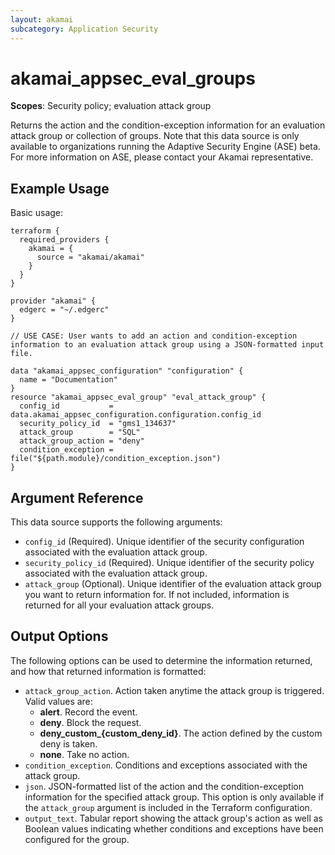 ```yaml
---
layout: akamai
subcategory: Application Security
---
```


# akamai_appsec_eval_groups

**Scopes**: Security policy; evaluation attack group

Returns the action and the condition-exception information for an evaluation attack group or collection of groups. Note that this data source is only available to organizations running the Adaptive Security Engine (ASE) beta. For more information on ASE, please contact your Akamai representative.

## Example Usage

Basic usage:

```
terraform {
  required_providers {
    akamai = {
      source = "akamai/akamai"
    }
  }
}

provider "akamai" {
  edgerc = "~/.edgerc"
}

// USE CASE: User wants to add an action and condition-exception information to an evaluation attack group using a JSON-formatted input file.

data "akamai_appsec_configuration" "configuration" {
  name = "Documentation"
}
resource "akamai_appsec_eval_group" "eval_attack_group" {
  config_id           = data.akamai_appsec_configuration.configuration.config_id
  security_policy_id  = "gms1_134637"
  attack_group        = "SQL"
  attack_group_action = "deny"
  condition_exception = file("${path.module}/condition_exception.json")
}
```

## Argument Reference

This data source supports the following arguments:

- `config_id` (Required). Unique identifier of the security configuration associated with the evaluation attack group.
- `security_policy_id` (Required). Unique identifier of the security policy associated with the evaluation attack group.
- `attack_group` (Optional). Unique identifier of the evaluation attack group you want to return information for. If not included, information is returned for all your evaluation attack groups.

## Output Options

The following options can be used to determine the information returned, and how that returned information is formatted:

- `attack_group_action`. Action taken anytime the attack group is triggered. Valid values are:
  - **alert**. Record the event.
  - **deny**. Block the request.
  - **deny_custom_{custom_deny_id}**. The action defined by the custom deny is taken.
  - **none**. Take no action.
- `condition_exception`. Conditions and exceptions associated with the attack group.
- `json`. JSON-formatted list of the action and the condition-exception information for the specified attack group. This option is only available if the `attack_group` argument is included in the Terraform configuration.
- `output_text`. Tabular report showing the attack group's action as well as Boolean values indicating whether conditions and exceptions have been configured for the group.